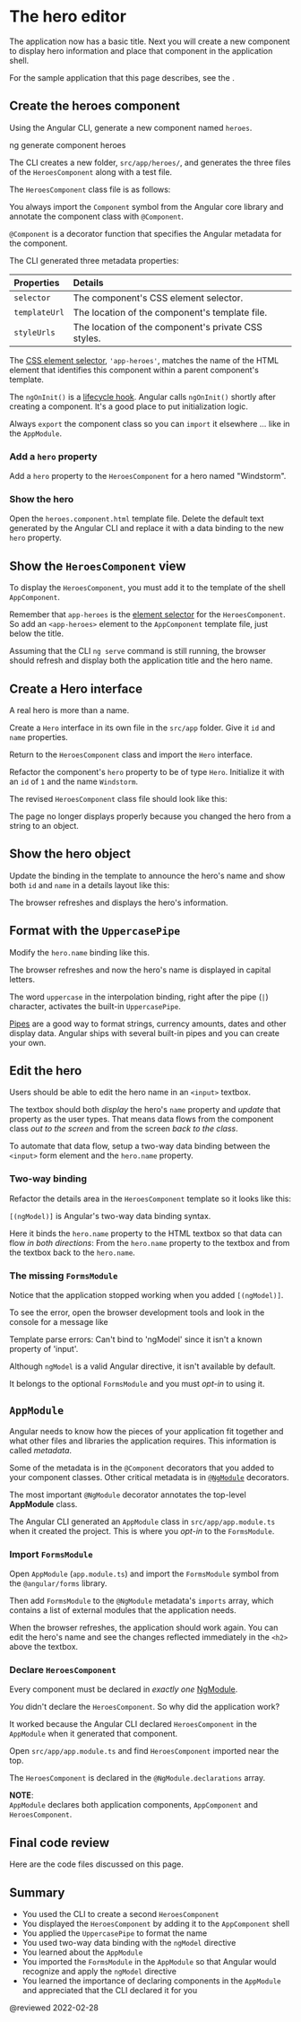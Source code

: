 # The hero editor

The application now has a basic title.
Next you will create a new component to display hero information and place that component in the application shell.

<div class="alert is-helpful">

For the sample application that this page describes, see the <live-example name="toh-pt1"></live-example>.

</div>

## Create the heroes component

Using the Angular CLI, generate a new component named `heroes`.

<code-example format="shell" language="shell">

ng generate component heroes

</code-example>

The CLI creates a new folder, `src/app/heroes/`, and generates the three files of the  `HeroesComponent` along with a test file.

The `HeroesComponent` class file is as follows:

<code-example header="app/heroes/heroes.component.ts (initial version)" path="toh-pt1/src/app/heroes/heroes.component.ts" region="v1"></code-example>

You always import the `Component` symbol from the Angular core library and annotate the component class with `@Component`.

`@Component` is a decorator function that specifies the Angular metadata for the component.

The CLI generated three metadata properties:

| Properties    | Details |
|:---           |:---     |
| `selector`    | The component's CSS element selector.               |
| `templateUrl` | The location of the component's template file.      |
| `styleUrls`   | The location of the component's private CSS styles. |

<a id="selector"></a>

The [CSS element selector](https://developer.mozilla.org/docs/Web/CSS/Type_selectors), `'app-heroes'`, matches the name of the HTML element that identifies this component within a parent component's template.

The `ngOnInit()` is a [lifecycle hook](guide/lifecycle-hooks#oninit).
Angular calls `ngOnInit()` shortly after creating a component.
It's a good place to put initialization logic.

Always `export` the component class so you can `import` it elsewhere &hellip; like in the `AppModule`.

### Add a `hero` property

Add a `hero` property to the `HeroesComponent` for a hero named "Windstorm".

<code-example header="heroes.component.ts (hero property)" path="toh-pt1/src/app/heroes/heroes.component.ts" region="add-hero"></code-example>

### Show the hero

Open the `heroes.component.html` template file.
Delete the default text generated by the Angular CLI and replace it with a data binding to the new `hero` property.

<code-example header="heroes.component.html" path="toh-pt1/src/app/heroes/heroes.component.1.html" region="show-hero-1"></code-example>

## Show the `HeroesComponent` view

To display the `HeroesComponent`, you must add it to the template of the shell `AppComponent`.

Remember that `app-heroes` is the [element selector](#selector) for the `HeroesComponent`.
So add an `<app-heroes>` element to the `AppComponent` template file, just below the title.

<code-example header="src/app/app.component.html" path="toh-pt1/src/app/app.component.html"></code-example>

Assuming that the CLI `ng serve` command is still running,
the browser should refresh and display both the application title and the hero name.

## Create a Hero interface

A real hero is more than a name.

Create a `Hero` interface in its own file in the `src/app` folder.
Give it `id` and `name` properties.

<code-example path="toh-pt1/src/app/hero.ts"  header="src/app/hero.ts"></code-example>

Return to the `HeroesComponent` class and import the `Hero` interface.

Refactor the component's `hero` property to be of type `Hero`.
Initialize it with an `id` of `1` and the name `Windstorm`.

The revised `HeroesComponent` class file should look like this:

<code-example header="src/app/heroes/heroes.component.ts" path="toh-pt1/src/app/heroes/heroes.component.ts"></code-example>

The page no longer displays properly because you changed the hero from a string to an object.

## Show the hero object

Update the binding in the template to announce the hero's name and show both `id` and `name` in a details layout like this:

<code-example header="heroes.component.html (HeroesComponent's template)" path="toh-pt1/src/app/heroes/heroes.component.1.html" region="show-hero-2"></code-example>

The browser refreshes and displays the hero's information.

## Format with the `UppercasePipe`

Modify the `hero.name` binding like this.

<code-example header="src/app/heroes/heroes.component.html" path="toh-pt1/src/app/heroes/heroes.component.html" region="pipe"></code-example>

The browser refreshes and now the hero's name is displayed in capital letters.

The word `uppercase` in the interpolation binding, right after the pipe \(<code>&verbar;</code>\) character, activates the built-in `UppercasePipe`.

[Pipes](guide/pipes) are a good way to format strings, currency amounts, dates and other display data.
Angular ships with several built-in pipes and you can create your own.

## Edit the hero

Users should be able to edit the hero name in an `<input>` textbox.

The textbox should both *display* the hero's `name` property and *update* that property as the user types.
That means data flows from the component class *out to the screen* and from the screen *back to the class*.

To automate that data flow, setup a two-way data binding between the `<input>` form element and the `hero.name` property.

### Two-way binding

Refactor the details area in the `HeroesComponent` template so it looks like this:

<code-example header="src/app/heroes/heroes.component.html (HeroesComponent's template)" path="toh-pt1/src/app/heroes/heroes.component.1.html" region="name-input"></code-example>

`[(ngModel)]` is Angular's two-way data binding syntax.

Here it binds the `hero.name` property to the HTML textbox so that data can flow *in both directions*:
From the `hero.name` property to the textbox and from the textbox back to the `hero.name`.

### The missing `FormsModule`

Notice that the application stopped working when you added `[(ngModel)]`.

To see the error, open the browser development tools and look in the console
for a message like

<code-example format="output" hideCopy language="shell">

Template parse errors:
Can't bind to 'ngModel' since it isn't a known property of 'input'.

</code-example>

Although `ngModel` is a valid Angular directive, it isn't available by default.

It belongs to the optional `FormsModule` and you must *opt-in* to using it.

## `AppModule`

Angular needs to know how the pieces of your application fit together and what other files and libraries the application requires.
This information is called *metadata*.

Some of the metadata is in the `@Component` decorators that you added to your component classes.
Other critical metadata is in [`@NgModule`](guide/ngmodules) decorators.

The most important `@NgModule` decorator annotates the top-level **AppModule** class.

The Angular CLI generated an `AppModule` class in `src/app/app.module.ts` when it created the project.
This is where you *opt-in* to the `FormsModule`.

### Import `FormsModule`

Open `AppModule` \(`app.module.ts`\) and import the `FormsModule` symbol from the `@angular/forms` library.

<code-example path="toh-pt1/src/app/app.module.ts" header="app.module.ts (FormsModule symbol import)"
 region="formsmodule-js-import"></code-example>

Then add `FormsModule` to the `@NgModule` metadata's `imports` array, which contains a list of external modules that the application needs.

<code-example header="app.module.ts (@NgModule imports)" path="toh-pt1/src/app/app.module.ts" region="ng-imports"></code-example>

When the browser refreshes, the application should work again.
You can edit the hero's name and see the changes reflected immediately in the `<h2>` above the textbox.

### Declare `HeroesComponent`

Every component must be declared in *exactly one* [NgModule](guide/ngmodules).

*You* didn't declare the `HeroesComponent`.
So why did the application work?

It worked because the Angular CLI declared `HeroesComponent` in the `AppModule` when it generated that component.

Open `src/app/app.module.ts` and find `HeroesComponent` imported near the top.

<code-example path="toh-pt1/src/app/app.module.ts" header="src/app/app.module.ts" region="heroes-import" ></code-example>

The `HeroesComponent` is declared in the `@NgModule.declarations` array.

<code-example header="src/app/app.module.ts" path="toh-pt1/src/app/app.module.ts" region="declarations"></code-example>

<div class="alert is-helpful">

**NOTE**: <br />
`AppModule`  declares both application components, `AppComponent` and `HeroesComponent`.

</div>

## Final code review

Here are the code files discussed on this page.

<code-tabs>
    <code-pane header="src/app/heroes/heroes.component.ts" path="toh-pt1/src/app/heroes/heroes.component.ts"></code-pane>
    <code-pane header="src/app/heroes/heroes.component.html" path="toh-pt1/src/app/heroes/heroes.component.html"></code-pane>
    <code-pane header="src/app/app.module.ts" path="toh-pt1/src/app/app.module.ts"></code-pane>
    <code-pane header="src/app/app.component.ts" path="toh-pt1/src/app/app.component.ts"></code-pane>
    <code-pane header="src/app/app.component.html" path="toh-pt1/src/app/app.component.html"></code-pane>
    <code-pane header="src/app/hero.ts" path="toh-pt1/src/app/hero.ts"></code-pane>
</code-tabs>

## Summary

*   You used the CLI to create a second `HeroesComponent`
*   You displayed the `HeroesComponent` by adding it to the `AppComponent` shell
*   You applied the `UppercasePipe` to format the name
*   You used two-way data binding with the `ngModel` directive
*   You learned about the `AppModule`
*   You imported the `FormsModule` in the `AppModule` so that Angular would recognize and apply the `ngModel` directive
*   You learned the importance of declaring components in the `AppModule` and appreciated that the CLI declared it for you

@reviewed 2022-02-28
